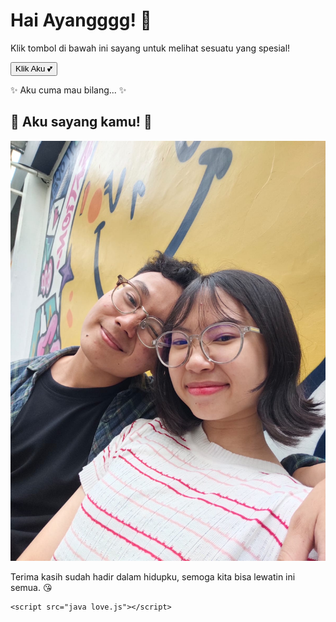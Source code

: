 <html>
<html lang="id">
<head>
    <meta charset="UTF-8">
    <meta name="viewport" content="width=device-width, initial-scale=1.0">
    <title>Ucapan Cinta</title>
    <link rel="stylesheet" href="css love.css">
</head>
<body>
    <div class="container">
        <h1>Hai Ayangggg! 💌</h1>
        <p>Klik tombol di bawah ini sayang untuk melihat sesuatu yang spesial!</p>
        <button onclick="tampilkanUcapan()">Klik Aku 💕</button>
        <div id="ucapanCinta" class="hidden">
            <p>✨ Aku cuma mau bilang... ✨</p>
            <h2>🌹 Aku sayang kamu! 🌹</h2>
            <img src="IMG-20240214-WA0026.jpg" alt="Love 1" class="gallery-img"> 
            <p>Terima kasih sudah hadir dalam hidupku, semoga kita bisa lewatin ini semua. 😘</p>
        </div>
    </div>

    <script src="java love.js"></script>
</body>
</html>
